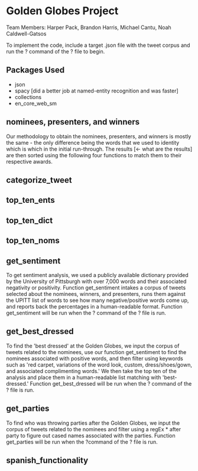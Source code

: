 # Golden Globes Project
Team Members: Harper Pack, Brandon Harris, Michael Cantu, Noah Caldwell-Gatsos

To implement the code, include a target .json file with the tweet corpus and run the ? command of the ? file to begin.

## Packages Used
* json
* spacy [did a better job at named-entity recognition and was faster] 
* collections
* en_core_web_sm

## nominees, presenters, and winners
  Our methodology to obtain the nominees, presenters, and winners is mostly the same - the only difference being the words that we used to identity which is which in the initial run-through. The results [<- what are the results] are then sorted using the following four functions to match them to their respective awards. 

## categorize_tweet

## top_ten_ents

## top_ten_dict

## top_ten_noms

## get_sentiment
  To get sentiment analysis, we used a publicly available dictionary provided by the University of Pittsburgh with over 7,000 words and their associated negativity or positivity. Function get_sentiment intakes a corpus of tweets selected about the nominees, winners, and presenters, runs them against the UPITT list of words to see how many negative/positive words come up, and reports back the percentages in a human-readable format. Function get_sentiment will be run when the ? command of the ? file is run. 

## get_best_dressed
  To find the 'best dressed' at the Golden Globes, we input the corpus of tweets related to the nominees, use our function get_sentiment to find the nominees associated with positive words, and then filter using keywords such as 'red carpet, variations of the word look, custom, dress/shoes/gown, and associated complimenting words.' We then take the top ten of the analysis and place them in a human-readable list matching with 'best-dressed.' Function get_best_dressed will be run when the ? command of the ? file is run.  

## get_parties
  To find who was throwing parties after the Golden Globes, we input the corpus of tweets related to the nominees and filter using a regEx * after party to figure out cased names associated with the parties. Function get_parties will be run when the ?command of the ? file is run. 
  
## spanish_functionality 
  

